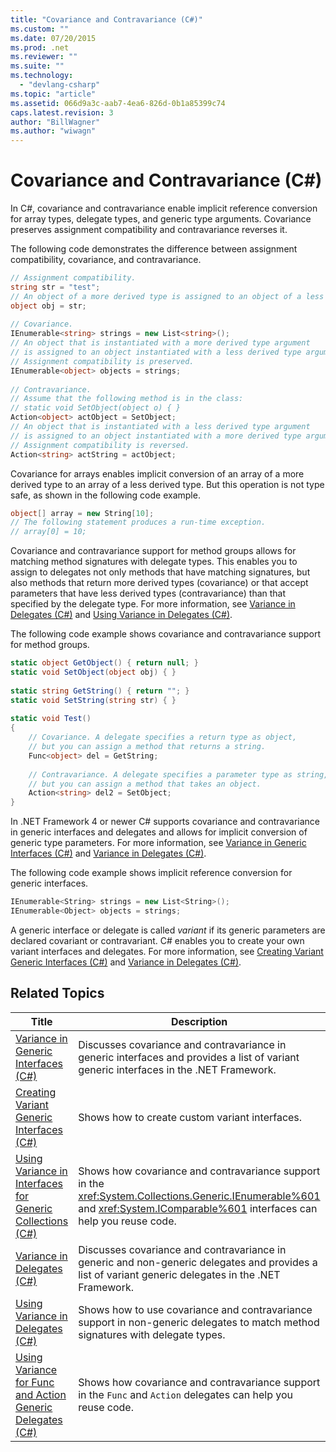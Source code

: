```yaml
---
title: "Covariance and Contravariance (C#)"
ms.custom: ""
ms.date: 07/20/2015
ms.prod: .net
ms.reviewer: ""
ms.suite: ""
ms.technology: 
  - "devlang-csharp"
ms.topic: "article"
ms.assetid: 066d9a3c-aab7-4ea6-826d-0b1a85399c74
caps.latest.revision: 3
author: "BillWagner"
ms.author: "wiwagn"
---
```

# Covariance and Contravariance (C#)
In C#, covariance and contravariance enable implicit reference conversion for array types, delegate types, and generic type arguments. Covariance preserves assignment compatibility and contravariance reverses it.  
  
 The following code demonstrates the difference between assignment compatibility, covariance, and contravariance.  
  
```csharp  
// Assignment compatibility.   
string str = "test";  
// An object of a more derived type is assigned to an object of a less derived type.   
object obj = str;  
  
// Covariance.   
IEnumerable<string> strings = new List<string>();  
// An object that is instantiated with a more derived type argument   
// is assigned to an object instantiated with a less derived type argument.   
// Assignment compatibility is preserved.   
IEnumerable<object> objects = strings;  
  
// Contravariance.             
// Assume that the following method is in the class:   
// static void SetObject(object o) { }   
Action<object> actObject = SetObject;  
// An object that is instantiated with a less derived type argument   
// is assigned to an object instantiated with a more derived type argument.   
// Assignment compatibility is reversed.   
Action<string> actString = actObject;  
```  
  
 Covariance for arrays enables implicit conversion of an array of a more derived type to an array of a less derived type. But this operation is not type safe, as shown in the following code example.  
  
```csharp  
object[] array = new String[10];  
// The following statement produces a run-time exception.  
// array[0] = 10;  
```  
  
 Covariance and contravariance support for method groups allows for matching method signatures with delegate types. This enables you to assign to delegates not only methods that have matching signatures, but also methods that return more derived types (covariance) or that accept parameters that have less derived types (contravariance) than that specified by the delegate type. For more information, see [Variance in Delegates (C#)](../../../../csharp/programming-guide/concepts/covariance-contravariance/variance-in-delegates.md) and [Using Variance in Delegates (C#)](../../../../csharp/programming-guide/concepts/covariance-contravariance/using-variance-in-delegates.md).  
  
 The following code example shows covariance and contravariance support for method groups.  
  
```csharp  
static object GetObject() { return null; }  
static void SetObject(object obj) { }  
  
static string GetString() { return ""; }  
static void SetString(string str) { }  
  
static void Test()  
{  
    // Covariance. A delegate specifies a return type as object,  
    // but you can assign a method that returns a string.  
    Func<object> del = GetString;  
  
    // Contravariance. A delegate specifies a parameter type as string,  
    // but you can assign a method that takes an object.  
    Action<string> del2 = SetObject;  
}  
```  
  
 In .NET Framework 4 or newer C# supports covariance and contravariance in generic interfaces and delegates and allows for implicit conversion of generic type parameters. For more information, see [Variance in Generic Interfaces (C#)](../../../../csharp/programming-guide/concepts/covariance-contravariance/variance-in-generic-interfaces.md) and [Variance in Delegates (C#)](../../../../csharp/programming-guide/concepts/covariance-contravariance/variance-in-delegates.md).  
  
 The following code example shows implicit reference conversion for generic interfaces.  
  
```csharp  
IEnumerable<String> strings = new List<String>();  
IEnumerable<Object> objects = strings;  
```  
  
 A generic interface or delegate is called *variant* if its generic parameters are declared covariant or contravariant. C# enables you to create your own variant interfaces and delegates. For more information, see [Creating Variant Generic Interfaces (C#)](../../../../csharp/programming-guide/concepts/covariance-contravariance/creating-variant-generic-interfaces.md) and [Variance in Delegates (C#)](../../../../csharp/programming-guide/concepts/covariance-contravariance/variance-in-delegates.md).  
  
## Related Topics  
  
|Title|Description|  
|-----------|-----------------|  
|[Variance in Generic Interfaces (C#)](../../../../csharp/programming-guide/concepts/covariance-contravariance/variance-in-generic-interfaces.md)|Discusses covariance and contravariance in generic interfaces and provides a list of variant generic interfaces in the .NET Framework.|  
|[Creating Variant Generic Interfaces (C#)](../../../../csharp/programming-guide/concepts/covariance-contravariance/creating-variant-generic-interfaces.md)|Shows how to create custom variant interfaces.|  
|[Using Variance in Interfaces for Generic Collections (C#)](../../../../csharp/programming-guide/concepts/covariance-contravariance/using-variance-in-interfaces-for-generic-collections.md)|Shows how covariance and contravariance support in the <xref:System.Collections.Generic.IEnumerable%601> and <xref:System.IComparable%601> interfaces can help you reuse code.|  
|[Variance in Delegates (C#)](../../../../csharp/programming-guide/concepts/covariance-contravariance/variance-in-delegates.md)|Discusses covariance and contravariance in generic and non-generic delegates and provides a list of variant generic delegates in the .NET Framework.|  
|[Using Variance in Delegates (C#)](../../../../csharp/programming-guide/concepts/covariance-contravariance/using-variance-in-delegates.md)|Shows how to use covariance and contravariance support in non-generic delegates to match method signatures with delegate types.|  
|[Using Variance for Func and Action Generic Delegates (C#)](../../../../csharp/programming-guide/concepts/covariance-contravariance/using-variance-for-func-and-action-generic-delegates.md)|Shows how covariance and contravariance support in the `Func` and `Action` delegates can help you reuse code.|
